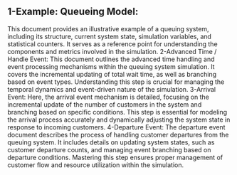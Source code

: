## 1-Example: Queueing Model:
This document provides an illustrative example of a queuing system, including its structure, current system state, simulation variables, and statistical counters. It serves as a reference point for understanding the components and metrics involved in the simulation.
2-Advanced Time / Handle Event:
This document outlines the advanced time handling and event processing mechanisms within the queuing system simulation. It covers the incremental updating of total wait time, as well as branching based on event types. Understanding this step is crucial for managing the temporal dynamics and event-driven nature of the simulation.
3-Arrival Event:
Here, the arrival event mechanism is detailed, focusing on the incremental update of the number of customers in the system and branching based on specific conditions. This step is essential for modeling the arrival process accurately and dynamically adjusting the system state in response to incoming customers.
4-Departure Event:
The departure event document describes the process of handling customer departures from the queuing system. It includes details on updating system states, such as customer departure counts, and managing event branching based on departure conditions. Mastering this step ensures proper management of customer flow and resource utilization within the simulation.
